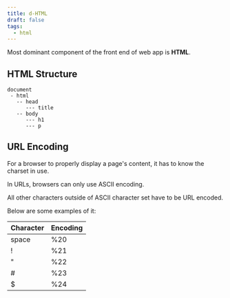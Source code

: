 ```yaml
---
title: d-HTML
draft: false
tags:
  - html
---
```

Most dominant component of the front end of web app is **HTML**.

## HTML Structure

```shell-session
document
 - html
   -- head
      --- title
   -- body
      --- h1
      --- p
```

## URL Encoding

For a browser to properly display a page's content, it has to know the charset in use. 

In URLs, browsers can only use ASCII encoding.

All other characters outside of ASCII character set have to be URL encoded.

Below are some examples of it:

|Character|Encoding|
|---|---|
|space|%20|
|!|%21|
|"|%22|
|#|%23|
|$|%24|

